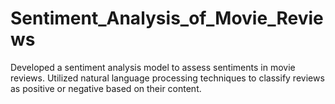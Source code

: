 # Sentiment_Analysis_of_Movie_Reviews
Developed a sentiment analysis model to assess sentiments in movie reviews. Utilized natural language processing techniques to classify reviews as positive or negative based on their content.
